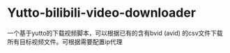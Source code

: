 # Yutto-bilibili-video-downloader
一个基于yutto的下载视频脚本，可以根据已有的含有bvid (avid) 的csv文件下载所有目标视频文件。可根据需要配置ip代理
